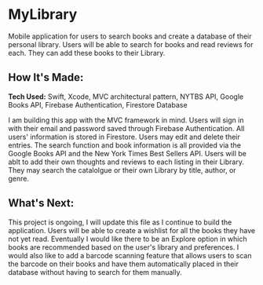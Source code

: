 # MyLibrary
Mobile application for users to search books and create a database of their personal library. Users will be able to search for books and read reviews for each. They can add these books to their Library.

## How It's Made:
**Tech Used:**
Swift, Xcode, MVC architectural pattern, NYTBS API, Google Books API, Firebase Authentication, Firestore Database

I am building this app with the MVC framework in mind. Users will sign in with their email and password saved through Firebase Authentication. All users' information is stored in Firestore. Users may edit and delete their entries. The search function and book information is all provided via the Google Books API and the New York Times Best Sellers API. Users will be ablt to add their own thoughts and reviews to each listing in their Library. They may search the catalolgue or their own Library by title, author, or genre. 

## What's Next:
This project is ongoing, I will update this file as I continue to build the application. Users will be able to create a wishlist for all the books they have not yet read. Eventually I would like there to be an Explore option in which books are recommended based on the user's library and preferences. I would also like to add a barcode scanning feature that allows users to scan the barcode on their books and have them automatically placed in their database without having to search for them manually. 

